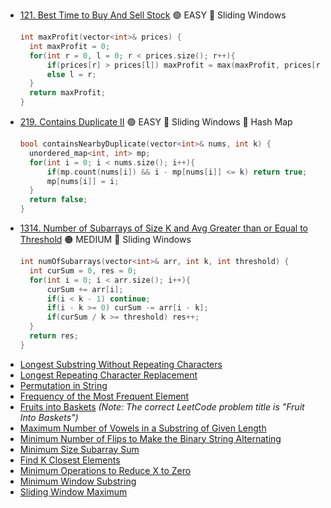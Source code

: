 - [121. Best Time to Buy And Sell Stock](https://leetcode.com/problems/best-time-to-buy-and-sell-stock) 🟢 EASY 🔵 Sliding Windows
  ```cpp
  int maxProfit(vector<int>& prices) {
    int maxProfit = 0;
    for(int r = 0, l = 0; r < prices.size(); r++){
        if(prices[r] > prices[l]) maxProfit = max(maxProfit, prices[r] - prices[l]);
        else l = r;
    }
    return maxProfit;
  }
  ```
- [219. Contains Duplicate II](https://leetcode.com/problems/contains-duplicate-ii) 🟢 EASY 🔵 Sliding Windows 🔵 Hash Map
  ```cpp
  bool containsNearbyDuplicate(vector<int>& nums, int k) {
    unordered_map<int, int> mp;
    for(int i = 0; i < nums.size(); i++){
        if(mp.count(nums[i]) && i - mp[nums[i]] <= k) return true;
        mp[nums[i]] = i;
    }
    return false;
  }
  ```
- [1314. Number of Subarrays of Size K and Avg Greater than or Equal to Threshold](https://leetcode.com/problems/number-of-sub-arrays-of-size-k-and-average-greater-than-or-equal-to-threshold/) 🟠 MEDIUM 🔵 Sliding Windows
  ```cpp
  int numOfSubarrays(vector<int>& arr, int k, int threshold) {
    int curSum = 0, res = 0;
    for(int i = 0; i < arr.size(); i++){
        curSum += arr[i];
        if(i < k - 1) continue;
        if(i - k >= 0) curSum -= arr[i - k];
        if(curSum / k >= threshold) res++;
    }
    return res;
  }
  ```
- [Longest Substring Without Repeating Characters](https://leetcode.com/problems/longest-substring-without-repeating-characters)
- [Longest Repeating Character Replacement](https://leetcode.com/problems/longest-repeating-character-replacement)
- [Permutation in String](https://leetcode.com/problems/permutation-in-string)
- [Frequency of the Most Frequent Element](https://leetcode.com/problems/frequency-of-the-most-frequent-element)
- [Fruits into Baskets](https://leetcode.com/problems/fruit-into-baskets) *(Note: The correct LeetCode problem title is "Fruit Into Baskets")*
- [Maximum Number of Vowels in a Substring of Given Length](https://leetcode.com/problems/maximum-number-of-vowels-in-a-substring-of-given-length)
- [Minimum Number of Flips to Make the Binary String Alternating](https://leetcode.com/problems/minimum-number-of-flips-to-make-the-binary-string-alternating)
- [Minimum Size Subarray Sum](https://leetcode.com/problems/minimum-size-subarray-sum)
- [Find K Closest Elements](https://leetcode.com/problems/find-k-closest-elements)
- [Minimum Operations to Reduce X to Zero](https://leetcode.com/problems/minimum-operations-to-reduce-x-to-zero)
- [Minimum Window Substring](https://leetcode.com/problems/minimum-window-substring)
- [Sliding Window Maximum](https://leetcode.com/problems/sliding-window-maximum)
